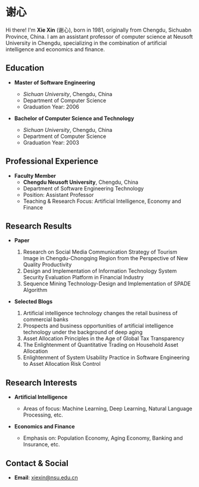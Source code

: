 # 谢心

Hi there! I'm **Xie Xin** (谢心), born in 1981, originally from Chengdu, Sichuabn Province, China. I am an assistant professor of computer science at Neusoft University in Chengdu, specializing in the combination of artificial intelligence and economics and finance.

## Education

- **Master of Software Engineering**
  - _Sichuan University_, Chengdu, China
  - Department of Computer Science
  - Graduation Year: 2006

- **Bachelor of Computer Science and Technology**
  - _Sichuan University_, Chengdu, China
  - Department of Computer Science
  - Graduation Year: 2003

## Professional Experience

- **Faculty Member**
  - **Chengdu Neusoft University**, Chengdu, China
  - Department of Software Engineering Technology
  - Position: Assistant Professor
  - Teaching & Research Focus: Artificial Intelligence, Economy and Finance

## Research Results

- **Paper**
  1. Research on Social Media Communication Strategy of Tourism Image in Chengdu-Chongqing Region from the Perspective of New Quality Productivity
  2. Design and Implementation of Information Technology System Security Evaluation Platform in Financial Industry
  3. Sequence Mining Technology-Design and Implementation of SPADE Algorithm

- **Selected Blogs**
  1. Artificial intelligence technology changes the retail business of commercial banks
  2. Prospects and business opportunities of artificial intelligence technology under the background of deep aging
  3. Asset Allocation Principles in the Age of Global Tax Transparency
  4. The Enlightenment of Quantitative Trading on Household Asset Allocation
  5. Enlightenment of System Usability Practice in Software Engineering to Asset Allocation Risk Control

## Research Interests

- **Artificial Intelligence**
  - Areas of focus: Machine Learning, Deep Learning, Natural Language Processing, etc.

- **Economics and Finance**
  - Emphasis on:  Population Economy, Aging Economy, Banking and Insurance, etc.

## Contact & Social

- **Email**: xiexin@nsu.edu.cn
